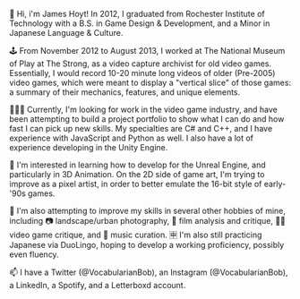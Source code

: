 👋 Hi, i'm James Hoyt! In 2012, I graduated from Rochester Institute of Technology with a B.S. in Game Design & Development, and a Minor in Japanese Language & Culture.

🕹 From November 2012 to August 2013, I worked at The National Museum of Play at The Strong, as a video capture archivist for old video games. Essentially, I would record 10-20 minute long videos of older (Pre-2005) video games, which were meant to display a "vertical slice" of those games: a summary of their mechanics, features, and unique elements.

👨🏽‍💻 Currently, I'm looking for work in the video game industry, and have been attempting to build a project portfolio to show what I can do and how fast I can pick up new skills. My specialties are C# and C++, and I have experience with JavaScript and Python as well. I also have a lot of experience developing in the Unity Engine.

👀 I'm interested in learning how to develop for the Unreal Engine, and particularly in 3D Animation. On the 2D side of game art, I'm trying to improve as a pixel artist, in order to better emulate the 16-bit style of early-'90s games.

🎥 I'm also attempting to improve my skills in several other hobbies of mine, including 📷 landscape/urban photography, 🎥 film analysis and critique, ✍🏽 video game critique, and 🎵 music curation. 🈸 I'm also still practicing Japanese via DuoLingo, hoping to develop a working proficiency, possibly even fluency.

📫 I have a Twitter (@VocabularianBob), an Instagram (@VocabularianBob), a LinkedIn, a Spotify, and a Letterboxd account.

<!---
- 👋 Hi, I’m @jamesrhoyt
- 👀 I’m interested in ...
- 🌱 I’m currently learning ...
- 💞️ I’m looking to collaborate on ...
- 📫 How to reach me ...
--->

<!---
jamesrhoyt/jamesrhoyt is a ✨ special ✨ repository because its `README.md` (this file) appears on your GitHub profile.
You can click the Preview link to take a look at your changes.
--->
